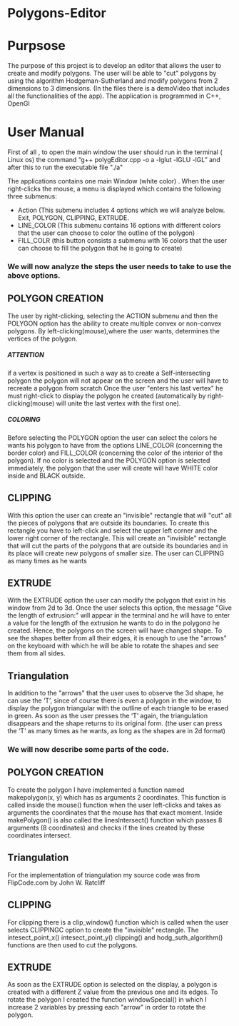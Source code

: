 # Polygons-Editor

# Purpsose

The purpose of this project is to develop an editor that allows the user to create and modify polygons. The user will be able to "cut" polygons
by using the algorithm Hodgeman-Sutherland and modify polygons from 2 dimensions to 3 dimensions. (In the files there is a demoVideo that includes all 
the functionalities of the app). 
The application is programmed in C++, OpenGl

# User Manual

First of all , to open the main window the user should run in the terminal ( Linux os) the command “g++ polygEditor.cpp  -o a -lglut -lGLU -lGL” and after this to run the 
executable file "./a"

The applications contains one main Window (white color) . When the user right-clicks the mouse, a menu is displayed which contains the following three submenus:
- Action (This submenu includes 4 options which we will analyze below. Exit, POLYGON, CLIPPING, EXTRUDE. 
- LINE_COLOR (This submenu contains 16 options with different colors that the user can choose to color the outline of the polygon)
- FILL_COLR (this button consists a submenu with 16 colors that the user can choose to fill the polygon that he is  going to create)


### We will now analyze the steps the user needs to take to use the above options.

## POLYGON CREATION

The user by right-clicking, selecting the ACTION submenu and then the POLYGON option has the ability to create multiple convex or non-convex polygons.
By left-clicking(mouse),where the user wants, determines the vertices of the polygon. 
##### ATTENTION
if a vertex is positioned in such a way as to create a Self-intersecting polygon the polygon will not appear on the screen and the user will
have to recreate a polygon from scratch
Once the user "enters his last vertex" he must right-click to display the polygon he created (automatically by right-clicking(mouse) will
unite the last vertex with the first one).
##### COLORING
Before selecting the POLYGON option the user can select the colors he wants his polygon to have from the options LINE_COLOR (concerning the border color) and 
FILL_COLOR (concerning the color of the interior of the polygon). If no color is selected and the POLYGON option is selected immediately, the polygon 
that the user will create will have WHITE color inside and BLACK outside.

## CLIPPING

With this option the user can create an "invisible" rectangle that will "cut" all the pieces of polygons that are outside its boundaries.
To create this rectangle you have to left-click and select the upper left corner and the lower right corner of the rectangle. This will create an "invisible" rectangle that will cut the parts of the polygons that are outside its boundaries and in its place will create new polygons of smaller size.
The user can CLIPPING as many times as he wants

## EXTRUDE

With the EXTRUDE option the user can modify the polygon that exist in his window from 2d to 3d. Once the user selects this option, the message 
"Give the length of extrusion:" will appear in the terminal and he will have to enter a value for the length of the extrusion he wants to do in the polygonσ he created. 
Hence, the polygons on the screen will have changed shape. To see the shapes better from all their edges, it is enough to use the "arrows" on the keyboard with which he will be able to rotate the shapes and see them from all sides.

## Τriangulation

In addition to the "arrows" that the user uses to observe the 3d shape, he can use the ‘T’, since of course there is even a polygon in the window, to display the polygon triangular with the outline of each triangle to be erased in green. As soon as the user presses the ‘T’ again, the triangulation disappears and the shape returns to its original form. (the user can press the ‘T’ as many times as he wants, as long as the shapes are in 2d format)


### We will now describe some parts of the code.

## POLYGON CREATION

To create the polygon I have implemented a function named makepolygon(x, y) which has as arguments 2 coordinates. This function is called inside the mouse() function when the user left-clicks and takes as arguments the coordinates that the mouse has that exact moment.
Inside makePolygon() is also called the linesIntersect() function which passes 8 arguments (8 coordinates) and checks if the lines created by these coordinates intersect.

## Τriangulation

For the implementation of triangulation my source code was from FlipCode.com by John W. Ratcliff

## CLIPPING

For clipping there is a clip_window() function which is called when the user selects CLIPPINGC option to create the "invisible" rectangle. The intesect_point_x() intesect_point_y() clipping() and hodg_suth_algorithm() functions are then used to cut the polygons. 

## EXTRUDE

As soon as the EXTRUDE option is selected on the display, a polygon is created with a different Z value from the previous one and its edges. To rotate the polygon I created the function windowSpecial() in which I increase 2 variables by pressing each "arrow" in order to rotate the polygon.
